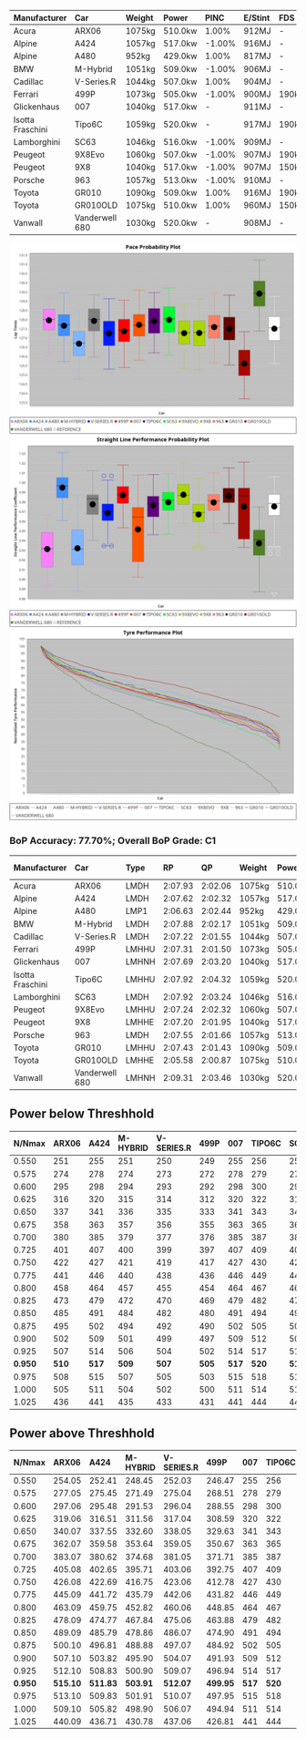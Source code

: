 | Manufacturer     | Car            | Weight | Power   | PINC    | E/Stint | FDS     |
|:-|:-|:-|:-|:-|:-|:-|
| Acura            | ARX06          | 1075kg | 510.0kw | 1.00%   | 912MJ   |    -    |
| Alpine           | A424           | 1057kg | 517.0kw | -1.00%  | 916MJ   |    -    |
| Alpine           | A480           | 952kg  | 429.0kw | 1.00%   | 817MJ   |    -    |
| BMW              | M-Hybrid       | 1051kg | 509.0kw | -1.00%  | 906MJ   |    -    |
| Cadillac         | V-Series.R     | 1044kg | 507.0kw | 1.00%   | 904MJ   |    -    |
| Ferrari          | 499P           | 1073kg | 505.0kw | -1.00%  | 900MJ   | 190kph  |
| Glickenhaus      | 007            | 1040kg | 517.0kw |    -    | 911MJ   |    -    |
| Isotta Fraschini | Tipo6C         | 1059kg | 520.0kw |    -    | 917MJ   | 190kph  |
| Lamborghini      | SC63           | 1046kg | 516.0kw | -1.00%  | 909MJ   |    -    |
| Peugeot          | 9X8Evo         | 1060kg | 507.0kw | -1.00%  | 907MJ   | 190kph  |
| Peugeot          | 9X8            | 1040kg | 517.0kw | -1.00%  | 907MJ   | 150kph  |
| Porsche          | 963            | 1057kg | 513.0kw | -1.00%  | 910MJ   |    -    |
| Toyota           | GR010          | 1090kg | 509.0kw | 1.00%   | 916MJ   | 190kph  |
| Toyota           | GR010OLD       | 1075kg | 510.0kw | 1.00%   | 960MJ   | 150kph  |
| Vanwall          | Vanderwell 680 | 1030kg | 520.0kw |    -    | 908MJ   |    -    |

![PACECHART](./IMG/ACOMETHOD.png)
![STRAIGHTLINEPERFORMANCECHART](./IMG/ACOMETHOD_sp.png)
![TYREPERFORMANCECHART](./IMG/ACOMETHOD_tw.png)

### BoP Accuracy: 77.70%; Overall BoP Grade: C1
| Manufacturer     | Car            | Type  | RP      | QP      | Weight | Power¹  | Threshhold | PINC    | Power²   | E/Stint | AVG Vmax  | FDS     | RDLC | L/Stint | BOP-Grade | Model Accuracy | Model Points | Match%  | SimDiff |
|:-|:-|:-|:-|:-|:-|:-|:-|:-|:-|:-|:-|:-|:-|:-|:-|:-|:-|:-|:-|
| Acura            | ARX06          | LMDH  | 2:07.93 | 2:02.06 | 1075kg | 510.0kw | 210.0kph   | 1.00%   | 515.10kw |  912MJ  | 297.18kph |    -    | 0.99 | 25      | +C1       | 100.00%        | 996          | 77.89%  | #       |
| Alpine           | A424           | LMDH  | 2:07.62 | 2:02.32 | 1057kg | 517.0kw | 210.0kph   | -1.00%  | 511.80kw |  916MJ  | 308.09kph |    -    | 1.00 | 25      | +B1       | 100.00%        | 870          | 89.99%  | ±0.14s  |
| Alpine           | A480           | LMP1  | 2:06.63 | 2:02.44 |  952kg | 429.0kw | 210.0kph   | 1.00%   | 433.30kw |  817MJ  | 296.34kph |    -    | 0.98 | 23      | -D1       | 96.26%         | 1337         | 67.88%  | ±0.97s  |
| BMW              | M-Hybrid       | LMDH  | 2:07.88 | 2:02.17 | 1051kg | 509.0kw | 210.0kph   | -1.00%  | 503.90kw |  906MJ  | 304.81kph |    -    | 1.01 | 25      | +A2       | 100.00%        | 1914         | 94.44%  | ±0.04s  |
| Cadillac         | V-Series.R     | LMDH  | 2:07.22 | 2:01.55 | 1044kg | 507.0kw | 210.0kph   | 1.00%   | 512.10kw |  904MJ  | 303.82kph |    -    | 1.02 | 25      | -A2       | 98.03%         | 3773         | 92.65%  | ±0.88s  |
| Ferrari          | 499P           | LMHHU | 2:07.31 | 2:01.50 | 1073kg | 505.0kw | 210.0kph   | -1.00%  | 500.00kw |  900MJ  | 304.66kph | 190kph  | 1.02 | 25      | -A2       | 100.00%        | 4212         | 91.76%  | ±0.63s  |
| Glickenhaus      | 007            | LMHNH | 2:07.69 | 2:03.20 | 1040kg | 517.0kw | 210.0kph   |    -    | 517.00kw |  911MJ  | 302.58kph |    -    | 0.96 | 25      | +B1       | 98.78%         | 1936         | 87.13%  | ±2.30s  |
| Isotta Fraschini | Tipo6C         | LMHHU | 2:07.92 | 2:04.32 | 1059kg | 520.0kw | 210.0kph   |    -    | 520.00kw |  917MJ  | 305.90kph | 190kph  | 1.05 | 25      | +E1       | 100.00%        | 105          | 55.13%  | ±0.46s  |
| Lamborghini      | SC63           | LMDH  | 2:07.92 | 2:03.24 | 1046kg | 516.0kw | 210.0kph   | -1.00%  | 510.80kw |  909MJ  | 306.05kph |    -    | 1.04 | 25      | +B2       | 100.00%        | 597          | 83.77%  | ±0.11s  |
| Peugeot          | 9X8Evo         | LMHHU | 2:07.24 | 2:02.32 | 1060kg | 507.0kw | 210.0kph   | -1.00%  | 501.90kw |  907MJ  | 305.70kph | 190kph  | 0.99 | 25      | +B2       | 100.00%        | 463          | 81.65%  | ±0.49s  |
| Peugeot          | 9X8            | LMHHE | 2:07.20 | 2:01.95 | 1040kg | 517.0kw | 210.0kph   | -1.00%  | 511.80kw |  907MJ  | 304.41kph | 150kph  | 1.02 | 25      | -A2       | 99.48%         | 4559         | 91.01%  | ±1.77s  |
| Porsche          | 963            | LMDH  | 2:07.55 | 2:01.66 | 1057kg | 513.0kw | 210.0kph   | -1.00%  | 507.90kw |  910MJ  | 305.24kph |    -    | 1.00 | 25      | ~A1       | 99.21%         | 10753        | 100.00% | ±0.35s  |
| Toyota           | GR010          | LMHHU | 2:07.43 | 2:01.43 | 1090kg | 509.0kw | 210.0kph   | 1.00%   | 514.10kw |  916MJ  | 304.59kph | 190kph  | 1.01 | 25      | ~A1       | 99.54%         | 3271         | 100.00% | ±1.01s  |
| Toyota           | GR010OLD       | LMHHE | 2:05.58 | 2:00.87 | 1075kg | 510.0kw | 210.0kph   | 1.00%   | 515.10kw |  960MJ  | 304.09kph | 150kph  | 1.02 | 25      | -Ω1       | 100.00%        | 730          | 19.67%  | ±2.74s  |
| Vanwall          | Vanderwell 680 | LMHNH | 2:09.31 | 2:03.46 | 1030kg | 520.0kw | 210.0kph   |    -    | 520.00kw |  908MJ  | 301.02kph |    -    | 1.01 | 25      | +Ω1       | 98.54%         | 541          | 32.50%  | ±1.14s  |

## Power below Threshhold
| N/Nmax    | ARX06   | A424    | M-HYBRID | V-SERIES.R | 499P    | 007     | TIPO6C  | SC63    | 9X8EVO  | 9X8     | 963     | GR010   | GR010OLD | VANDERWELL 680 | ​     | RPM      | A480       |
|:-|:-|:-|:-|:-|:-|:-|:-|:-|:-|:-|:-|:-|:-|:-|:-|:-|:-|
|  0.550    |  251    |  255    |  251     |  250       |  249    |  255    |  256    |  254    |  250    |  255    |  253    |  251    |  251     |  256           |  ​    |   --     |  0.00      |
|  0.575    |  274    |  278    |  274     |  273       |  272    |  278    |  279    |  277    |  273    |  278    |  276    |  274    |  274     |  279           |  ​    |   --     |  0.00      |
|  0.600    |  295    |  298    |  294     |  293       |  292    |  298    |  300    |  298    |  293    |  298    |  296    |  294    |  295     |  300           |  ​    |   --     |  0.00      |
|  0.625    |  316    |  320    |  315     |  314       |  312    |  320    |  322    |  319    |  314    |  320    |  317    |  315    |  316     |  322           |  ​    |   --     |  0.00      |
|  0.650    |  337    |  341    |  336     |  335       |  333    |  341    |  343    |  340    |  335    |  341    |  338    |  336    |  337     |  343           |  ​    |   --     |  0.00      |
|  0.675    |  358    |  363    |  357     |  356       |  355    |  363    |  365    |  362    |  356    |  363    |  360    |  357    |  358     |  365           |  ​    |   --     |  0.00      |
|  0.700    |  380    |  385    |  379     |  377       |  376    |  385    |  387    |  384    |  377    |  385    |  382    |  379    |  380     |  387           |  ​    |   --     |  0.00      |
|  0.725    |  401    |  407    |  400     |  399       |  397    |  407    |  409    |  406    |  399    |  407    |  403    |  400    |  401     |  409           |  ​    |   --     |  0.00      |
|  0.750    |  422    |  427    |  421     |  419       |  417    |  427    |  430    |  427    |  419    |  427    |  424    |  421    |  422     |  430           |  ​    |   --     |  0.00      |
|  0.775    |  441    |  446    |  440     |  438       |  436    |  446    |  449    |  446    |  438    |  446    |  443    |  440    |  441     |  449           |  ​    |  5000    |  253.38    |
|  0.800    |  458    |  464    |  457     |  455       |  454    |  464    |  467    |  463    |  455    |  464    |  461    |  457    |  458     |  467           |  ​    |  5500    |  299.45    |
|  0.825    |  473    |  479    |  472     |  470       |  469    |  479    |  482    |  478    |  470    |  479    |  476    |  472    |  473     |  482           |  ​    |  6000    |  334.51    |
|  0.850    |  485    |  491    |  484     |  482       |  480    |  491    |  494    |  490    |  482    |  491    |  487    |  484    |  485     |  494           |  ​    |  6500    |  377.57    |
|  0.875    |  495    |  502    |  494     |  492       |  490    |  502    |  505    |  501    |  492    |  502    |  498    |  494    |  495     |  505           |  ​    |  7000    |  421.64    |
|  0.900    |  502    |  509    |  501     |  499       |  497    |  509    |  512    |  508    |  499    |  509    |  505    |  501    |  502     |  512           |  ​    |  7500    |  431.65    |
|  0.925    |  507    |  514    |  506     |  504       |  502    |  514    |  517    |  513    |  504    |  514    |  510    |  506    |  507     |  517           |  ​    |  8000    |  428.65    |
| **0.950** | **510** | **517** | **509**  | **507**    | **505** | **517** | **520** | **516** | **507** | **517** | **513** | **509** | **510**  | **520**        | **​** | **8500** | **431.65** |
|  0.975    |  508    |  515    |  507     |  505       |  503    |  515    |  518    |  514    |  505    |  515    |  511    |  507    |  508     |  518           |  ​    |  9000    |  215.33    |
|  1.000    |  505    |  511    |  504     |  502       |  500    |  511    |  514    |  510    |  502    |  511    |  507    |  504    |  505     |  514           |  ​    |   --     |  0.00      |
|  1.025    |  436    |  441    |  435     |  433       |  431    |  441    |  444    |  441    |  433    |  441    |  438    |  435    |  436     |  444           |  ​    |   --     |  0.00      |

## Power above Threshhold
| N/Nmax    | ARX06      | A424       | M-HYBRID   | V-SERIES.R | 499P       | 007     | TIPO6C  | SC63       | 9X8EVO     | 9X8        | 963        | GR010      | GR010OLD   | VANDERWELL 680 | ​     | RPM      | A480       |
|:-|:-|:-|:-|:-|:-|:-|:-|:-|:-|:-|:-|:-|:-|:-|:-|:-|:-|
|  0.550    |  254.05    |  252.41    |  248.45    |  252.03    |  246.47    |  255    |  256    |  251.41    |  247.46    |  252.41    |  250.43    |  253.04    |  254.05    |  256           |  ​    |   --     |  0.00      |
|  0.575    |  277.05    |  275.45    |  271.49    |  275.04    |  268.51    |  278    |  279    |  274.45    |  270.50    |  275.45    |  273.47    |  276.05    |  277.05    |  279           |  ​    |   --     |  0.00      |
|  0.600    |  297.06    |  295.48    |  291.53    |  296.04    |  288.55    |  298    |  300    |  295.49    |  290.54    |  295.48    |  293.50    |  297.05    |  297.06    |  300           |  ​    |   --     |  0.00      |
|  0.625    |  319.06    |  316.51    |  311.56    |  317.04    |  308.59    |  320    |  322    |  316.52    |  310.58    |  316.51    |  314.54    |  318.06    |  319.06    |  322           |  ​    |   --     |  0.00      |
|  0.650    |  340.07    |  337.55    |  332.60    |  338.05    |  329.63    |  341    |  343    |  337.56    |  331.61    |  337.55    |  335.57    |  339.06    |  340.07    |  343           |  ​    |   --     |  0.00      |
|  0.675    |  362.07    |  359.58    |  353.64    |  359.05    |  350.67    |  363    |  365    |  358.59    |  352.65    |  359.58    |  356.61    |  361.06    |  362.07    |  365           |  ​    |   --     |  0.00      |
|  0.700    |  383.07    |  380.62    |  374.68    |  381.05    |  371.71    |  385    |  387    |  380.63    |  373.69    |  380.62    |  377.65    |  383.07    |  383.07    |  387           |  ​    |   --     |  0.00      |
|  0.725    |  405.08    |  402.65    |  395.71    |  403.06    |  392.75    |  407    |  409    |  401.66    |  394.73    |  402.65    |  399.68    |  404.07    |  405.08    |  409           |  ​    |   --     |  0.00      |
|  0.750    |  426.08    |  422.69    |  416.75    |  423.06    |  412.78    |  427    |  430    |  422.70    |  414.77    |  422.69    |  419.72    |  425.07    |  426.08    |  430           |  ​    |   --     |  0.00      |
|  0.775    |  445.09    |  441.72    |  435.79    |  442.06    |  431.82    |  446    |  449    |  441.73    |  433.80    |  441.72    |  438.75    |  444.08    |  445.09    |  449           |  ​    |  5000    |  253.38    |
|  0.800    |  463.09    |  459.75    |  452.82    |  460.06    |  448.85    |  464    |  467    |  458.75    |  450.84    |  459.75    |  455.78    |  462.08    |  463.09    |  467           |  ​    |  5500    |  299.45    |
|  0.825    |  478.09    |  474.77    |  467.84    |  475.06    |  463.88    |  479    |  482    |  473.78    |  465.86    |  474.77    |  470.81    |  477.08    |  478.09    |  482           |  ​    |  6000    |  334.51    |
|  0.850    |  489.09    |  485.79    |  478.86    |  486.07    |  474.90    |  491    |  494    |  485.80    |  476.88    |  485.79    |  482.83    |  488.09    |  489.09    |  494           |  ​    |  6500    |  377.57    |
|  0.875    |  500.10    |  496.81    |  488.88    |  497.07    |  484.92    |  502    |  505    |  495.82    |  486.90    |  496.81    |  492.84    |  499.09    |  500.10    |  505           |  ​    |  7000    |  421.64    |
|  0.900    |  507.10    |  503.82    |  495.90    |  504.07    |  491.93    |  509    |  512    |  502.83    |  493.92    |  503.82    |  499.86    |  506.09    |  507.10    |  512           |  ​    |  7500    |  431.65    |
|  0.925    |  512.10    |  508.83    |  500.90    |  509.07    |  496.94    |  514    |  517    |  507.84    |  498.92    |  508.83    |  504.86    |  511.09    |  512.10    |  517           |  ​    |  8000    |  428.65    |
| **0.950** | **515.10** | **511.83** | **503.91** | **512.07** | **499.95** | **517** | **520** | **510.84** | **501.93** | **511.83** | **507.87** | **514.09** | **515.10** | **520**        | **​** | **8500** | **431.65** |
|  0.975    |  513.10    |  509.83    |  501.91    |  510.07    |  497.95    |  515    |  518    |  508.84    |  499.93    |  509.83    |  505.87    |  512.09    |  513.10    |  518           |  ​    |  9000    |  215.33    |
|  1.000    |  509.10    |  505.82    |  498.90    |  506.07    |  494.94    |  511    |  514    |  505.83    |  496.92    |  505.82    |  502.86    |  508.09    |  509.10    |  514           |  ​    |   --     |  0.00      |
|  1.025    |  440.09    |  436.71    |  430.78    |  437.06    |  426.81    |  441    |  444    |  436.72    |  428.79    |  436.71    |  433.74    |  439.08    |  440.09    |  444           |  ​    |   --     |  0.00      |
